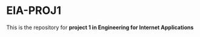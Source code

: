 EIA-PROJ1
=========

This is the repository for <b>project 1 in Engineering for Internet Applications</b>
